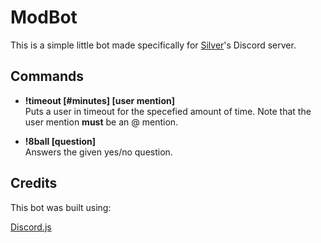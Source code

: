 # ModBot

This is a simple little bot made specifically for [Silver](http://silverliveblogsthings.tumblr.com/)'s Discord server.

## Commands
- **!timeout [#minutes] [user mention]**    
Puts a user in timeout for the specefied amount of time. Note that the user mention **must** be an @ mention.

- **!8ball [question]**    
Answers the given yes/no question.

## Credits

This bot was built using:

[Discord.js](https://discord.js.org/#/)
